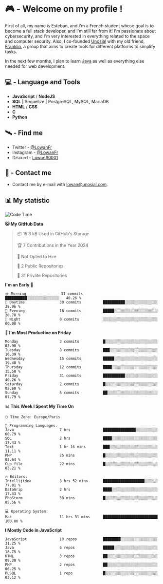 # 🎮 - Welcome on my profile !
First of all, my name is Esteban, and I'm a French student whose goal is to become a full stack developer, and I'm still far from it!
I'm passionate about cybersecurity, and I'm very interested in everything related to the space and computer security.
Also, I co-founded [Unosial](https://github.com/Unosial) with my old friend, [Franklin](https://github.com/AbaFranklin/), a group that aims to create tools for different platforms to simplify tasks. 

In the next few months, I plan to learn [Java](https://www.java.com/) as well as everything else needed for web development.




## 💻 - Language and Tools
- **JavaScript** / **NodeJS**
- **SQL** | Sequelize | PostgreSQL, MySQL, MariaDB
- **HTML** / **CSS**
- **C**
- **Python**

## 🛰️ - Find me

 - Twitter - [@LowanFr](https://twitter.com/LowanFr/)
 - Instagram - [@LowanFr](https://instagram.com/LowanFr)
 - Discord -  [Lowan#0001](https://unosial.bio/Lowan)
 
## 📡 - Contact me
 - Contact me by e-mail with [lowan@unosial.com](mailto:lowan@unosial.com).

## 📊 My statistic
<!--START_SECTION:waka-->
![Code Time](http://img.shields.io/badge/Code%20Time-734%20hrs%2031%20mins-blue)

**🐱 My GitHub Data** 

> 📦 15.3 kB Used in GitHub's Storage 
 > 
> 🏆 7 Contributions in the Year 2024
 > 
> 🚫 Not Opted to Hire
 > 
> 📜 2 Public Repositories 
 > 
> 🔑 31 Private Repositories 
 > 
**I'm an Early 🐤** 

```text
🌞 Morning                31 commits          ██████████░░░░░░░░░░░░░░░   40.26 % 
🌆 Daytime                30 commits          ██████████░░░░░░░░░░░░░░░   38.96 % 
🌃 Evening                16 commits          █████░░░░░░░░░░░░░░░░░░░░   20.78 % 
🌙 Night                  0 commits           ░░░░░░░░░░░░░░░░░░░░░░░░░   00.00 % 
```
📅 **I'm Most Productive on Friday** 

```text
Monday                   3 commits           █░░░░░░░░░░░░░░░░░░░░░░░░   03.90 % 
Tuesday                  8 commits           ███░░░░░░░░░░░░░░░░░░░░░░   10.39 % 
Wednesday                15 commits          █████░░░░░░░░░░░░░░░░░░░░   19.48 % 
Thursday                 12 commits          ████░░░░░░░░░░░░░░░░░░░░░   15.58 % 
Friday                   31 commits          ██████████░░░░░░░░░░░░░░░   40.26 % 
Saturday                 2 commits           █░░░░░░░░░░░░░░░░░░░░░░░░   02.60 % 
Sunday                   6 commits           ██░░░░░░░░░░░░░░░░░░░░░░░   07.79 % 
```


📊 **This Week I Spent My Time On** 

```text
🕑︎ Time Zone: Europe/Paris

💬 Programming Languages: 
Java                     7 hrs               ███████████████░░░░░░░░░░   60.79 % 
SQL                      2 hrs               ████░░░░░░░░░░░░░░░░░░░░░   17.43 % 
Text                     1 hr 16 mins        ███░░░░░░░░░░░░░░░░░░░░░░   11.11 % 
PHP                      25 mins             █░░░░░░░░░░░░░░░░░░░░░░░░   03.64 % 
Cup file                 22 mins             █░░░░░░░░░░░░░░░░░░░░░░░░   03.21 % 

🔥 Editors: 
Intellijidea             8 hrs 52 mins       ███████████████████░░░░░░   77.01 % 
DataGrip                 2 hrs               ████░░░░░░░░░░░░░░░░░░░░░   17.43 % 
PhpStorm                 38 mins             █░░░░░░░░░░░░░░░░░░░░░░░░   05.56 % 

💻 Operating System: 
Mac                      11 hrs 31 mins      █████████████████████████   100.00 % 
```

**I Mostly Code in JavaScript** 

```text
JavaScript               10 repos            ████████░░░░░░░░░░░░░░░░░   31.25 % 
Java                     6 repos             █████░░░░░░░░░░░░░░░░░░░░   18.75 % 
HTML                     3 repos             ██░░░░░░░░░░░░░░░░░░░░░░░   09.38 % 
PHP                      2 repos             ██░░░░░░░░░░░░░░░░░░░░░░░   06.25 % 
PLSQL                    1 repo              █░░░░░░░░░░░░░░░░░░░░░░░░   03.12 % 
```




<!--END_SECTION:waka-->
